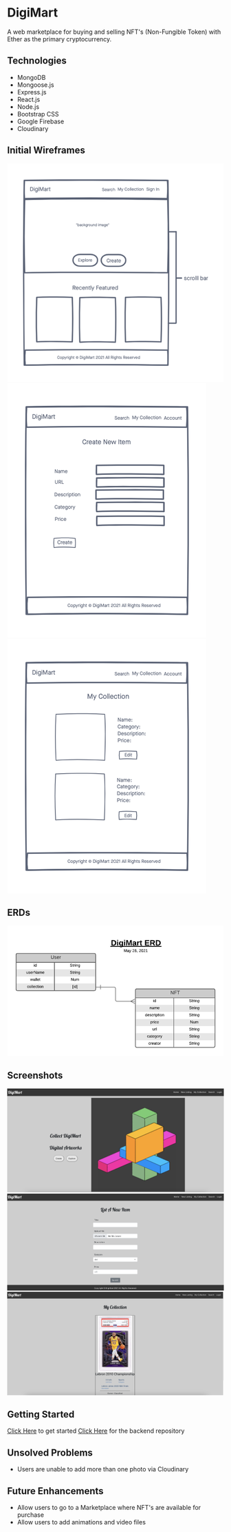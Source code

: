 # DigiMart

A web marketplace for buying and selling NFT's (Non-Fungible Token) with Ether as the primary cryptocurrency.

## Technologies
- MongoDB
- Mongoose.js
- Express.js
- React.js
- Node.js
- Bootstrap CSS
- Google Firebase
- Cloudinary

## Initial Wireframes
![wireframe](./public/media/images/DigiMart-homepage.png)
![wireframe](./public/media/images/DigiMart-create.png)
![wireframe](./public/media/images/DigiMart-my-collection.png)

## ERDs
![wireframe](./public/media/images/DigiMart-ERD.png)

## Screenshots
![wireframe](./public/media/images/screenshot-mainpage.png)
![wireframe](./public/media/images/screenshot-formpage.png)
![wireframe](./public/media/images/screenshot-collectionspage.png)

## Getting Started
[Click Here](https://digimart-app.netlify.app) to get started
[Click Here](https://github.com/jchoi192/digimart-backend) for the backend repository

## Unsolved Problems
- Users are unable to add more than one photo via Cloudinary

## Future Enhancements
- Allow users to go to a Marketplace where NFT's are available for purchase
- Allow users to add animations and video files
